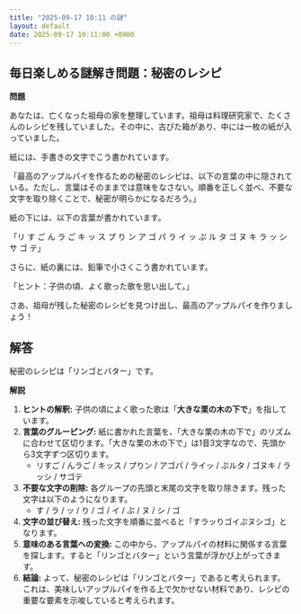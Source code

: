 ```yaml
---
title: "2025-09-17 10:11 の謎"
layout: default
date: 2025-09-17 10:11:00 +0900
---
```

## 毎日楽しめる謎解き問題：秘密のレシピ

**問題**

あなたは、亡くなった祖母の家を整理しています。祖母は料理研究家で、たくさんのレシピを残していました。その中に、古びた箱があり、中には一枚の紙が入っていました。

紙には、手書きの文字でこう書かれています。

「最高のアップルパイを作るための秘密のレシピは、以下の言葉の中に隠されている。ただし、言葉はそのままでは意味をなさない。順番を正しく並べ、不要な文字を取り除くことで、秘密が明らかになるだろう。」

紙の下には、以下の言葉が書かれています。

「リ す ご ん ラ ご キ ッ ス プ り ン ア ゴ パ ラ イ ッ ぷ ル タ ゴ ヌ キ ラ ッ シ サ ゴ テ」

さらに、紙の裏には、鉛筆で小さくこう書かれています。

「ヒント：子供の頃、よく歌った歌を思い出して。」

さあ、祖母が残した秘密のレシピを見つけ出し、最高のアップルパイを作りましょう！

## 解答

秘密のレシピは「リンゴとバター」です。

**解説**

1.  **ヒントの解釈:** 子供の頃によく歌った歌は「**大きな栗の木の下で**」を指しています。
2.  **言葉のグルーピング:** 紙に書かれた言葉を、「大きな栗の木の下で」のリズムに合わせて区切ります。「大きな栗の木の下で」は1音3文字なので、先頭から3文字ずつ区切ります。
    *   リすご / んラご / キッス / プりン / アゴパ / ライッ / ぷルタ / ゴヌキ / ラッシ / サゴテ
3.  **不要な文字の削除:** 各グループの先頭と末尾の文字を取り除きます。残った文字は以下のようになります。
    *   す / ラ / ッ / り / ゴ / イ / ぷ / ヌ / シ / ゴ
4.  **文字の並び替え:** 残った文字を順番に並べると「すラッりゴイぷヌシゴ」となります。
5.  **意味のある言葉への変換:** この中から、アップルパイの材料に関係する言葉を探します。すると「リンゴとバター」という言葉が浮かび上がってきます。
6.  **結論:** よって、秘密のレシピは「リンゴとバター」であると考えられます。これは、美味しいアップルパイを作る上で欠かせない材料であり、レシピの重要な要素を示唆していると考えられます。
